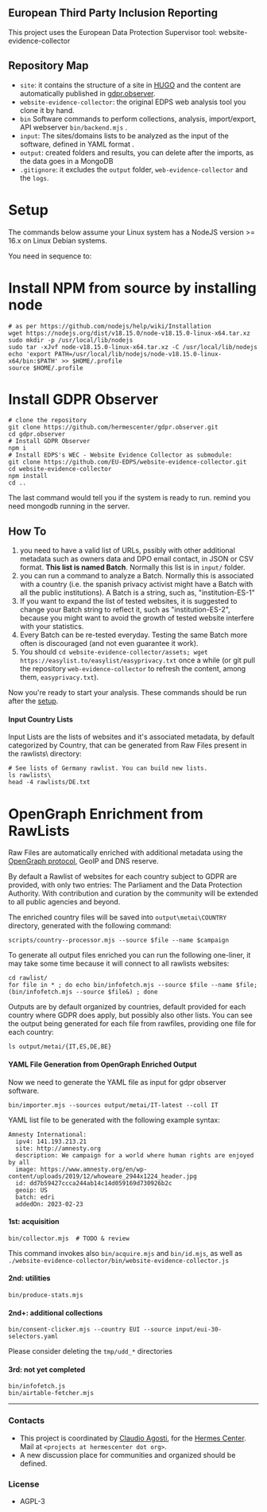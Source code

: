 
## European Third Party Inclusion Reporting

This project uses the European Data Protection Supervisor tool: website-evidence-collector

## Repository Map

* `site`: it contains the structure of a site in [HUGO](https://gohugo.io) and the content are automatically published in [gdpr.observer](https://gdpr.observer).
* `website-evidence-collector`: the original EDPS web analysis tool you clone it by hand.
* `bin` Software commands to perform collections, analysis, import/export, API webserver `bin/backend.mjs` .
* `input`: The sites/domains lists to be analyzed as the input of the software, defined in YAML format .
* `output`: created folders and results, you can delete after the imports, as the data goes in a MongoDB
* `.gitignore`: it excludes the `output` folder, `web-evidence-collector` and the `logs`.

# Setup 

The commands below assume your Linux system has a NodeJS version >= 16.x on Linux Debian systems.

You need in sequence to:

# Install NPM from source by installing node
```
# as per https://github.com/nodejs/help/wiki/Installation
wget https://nodejs.org/dist/v18.15.0/node-v18.15.0-linux-x64.tar.xz
sudo mkdir -p /usr/local/lib/nodejs
sudo tar -xJvf node-v18.15.0-linux-x64.tar.xz -C /usr/local/lib/nodejs 
echo 'export PATH=/usr/local/lib/nodejs/node-v18.15.0-linux-x64/bin:$PATH' >> $HOME/.profile
source $HOME/.profile
```
# Install GDPR Observer
```
# clone the repository
git clone https://github.com/hermescenter/gdpr.observer.git
cd gdpr.observer
# Install GDPR Observer
npm i
# Install EDPS's WEC - Website Evidence Collector as submodule:
git clone https://github.com/EU-EDPS/website-evidence-collector.git
cd website-evidence-collector
npm install
cd ..
```

The last command would tell you if the system is ready to run. remind you need mongodb running in the server.

## How To

1. you need to have a valid list of URLs, pssibly with other additional metadata such as owners data and DPO email contact, in JSON or CSV format. **This list is named Batch**. Normally this list is in `input/` folder.
2. you can run a command to analyze a Batch. Normally this is associated with a country (i.e. the spanish privacy activist might have a Batch with all the public institutions). A Batch is a string, such as, "institution-ES-1"
3. If you want to expand the list of tested websites, it is suggested to change your Batch string to reflect it, such as "institution-ES-2", because you might want to avoid the growth of tested website interfere with your statistics.
4. Every Batch can be re-tested everyday. Testing the same Batch more often is discouraged (and not even guarantee it work).
5. You should `cd website-evidence-collector/assets; wget https://easylist.to/easylist/easyprivacy.txt` once a while (or git pull the repository `web-evidence-collector` to refresh the content, among them, `easyprivacy.txt`).

Now you're ready to start your analysis. These commands should be run after the [setup](#setup).

#### Input Country Lists

Input Lists are the lists of websites and it's associated metadata, by default categorized by Country, that can be generated from Raw Files present in the rawlists\ directory:

```
# See lists of Germany rawlist. You can build new lists.
ls rawlists\
head -4 rawlists/DE.txt
```

# OpenGraph Enrichment from RawLists

Raw Files are automatically enriched with additional metadata using the [OpenGraph protocol](https://ogp.me), GeoIP and DNS reserve.

By default a Rawlist of websites for each country subject to GDPR are provided, with only two entries: The Parliament and the Data Protection Authority. With contribution and curation by the community will be extended to all public agencies and beyond.

The enriched country files will be saved into `output\metai\COUNTRY` directory, generated with the following command:
```
scripts/country--processor.mjs --source $file --name $campaign
```
To generate all output files enriched you can run the following one-liner, it may take some time because it will connect to all rawlists websites:
```
cd rawlist/
for file in * ; do echo bin/infofetch.mjs --source $file --name $file;  (bin/infofetch.mjs --source $file&) ; done
```
Outputs are by default organized by countries, default provided for each country where GDPR does apply, but possibly also other lists. 
You can see the output being generated for each file from rawfiles, providing one file for each country:
```
ls output/metai/{IT,ES,DE,BE}
```

#### YAML File Generation from OpenGraph Enriched Output

Now we need to generate the YAML file as input for gdpr observer software.
```
bin/importer.mjs --sources output/metai/IT-latest --coll IT
```

YAML list file to be generated with the following example syntax:

```
Amnesty International:
  ipv4: 141.193.213.21
  site: http://amnesty.org
  description: We campaign for a world where human rights are enjoyed by all
  image: https://www.amnesty.org/en/wp-content/uploads/2019/12/whoweare_2944x1224_header.jpg
  id: dd7b59427ccca244ab14c14d059169d730926b2c
  geoip: US
  batch: edri
  addedOn: 2023-02-23
```

#### 1st: acquisition

```
bin/collector.mjs  # TODO & review
```

This command invokes also `bin/acquire.mjs` and `bin/id.mjs`, as well as `./website-evidence-collector/bin/website-evidence-collector.js`

#### 2nd: utilities

```
bin/produce-stats.mjs
```


#### 2nd+: additional collections

```
bin/consent-clicker.mjs --country EUI --source input/eui-30-selectors.yaml 
```

Please consider deleting the `tmp/udd_*` directories

#### 3rd: not yet completed

```
bin/infofetch.js
bin/airtable-fetcher.mjs
```

---

### Contacts

* This project is coordinated by [Claudio Agosti](https://twitter.com/@_vecna), for the [Hermes Center](https://hermescenter.org).  Mail at `<projects at hermescenter dot org>`.
* A new discussion place for communities and organized should be defined.

### License

* AGPL-3
